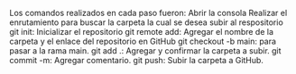 Los comandos realizados en cada paso fueron:
Abrir la consola
Realizar el enrutamiento para buscar la carpeta la cual se desea subir al respositorio
git init: Inicializar el repositorio
git remote add: Agregar el nombre de la carpeta y el enlace del repositorio en GitHub
git checkout -b main: para pasar a la rama main.
git add .: Agregar y confirmar la carpeta a subir.
git commit -m: Agregar comentario.
git push: Subir la carpeta a GitHub. 
 




